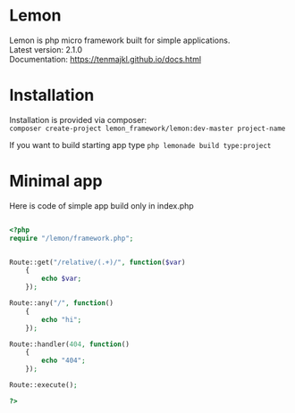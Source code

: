 # Lemon

Lemon is php micro framework built for simple applications.\
Latest version: 2.1.0\
Documentation: https://tenmajkl.github.io/docs.html

# Installation

Installation is provided via composer:\
`composer create-project lemon_framework/lemon:dev-master project-name`

If you want to build starting app type `php lemonade build type:project`

# Minimal app

Here is code of simple app build only in index.php

```php    

<?php
require "/lemon/framework.php";


Route::get("/relative/(.+)/", function($var)
    {
        echo $var;
    });

Route::any("/", function()
    {
        echo "hi";
    });

Route::handler(404, function()
    {
        echo "404";
    });

Route::execute();

?>

```



